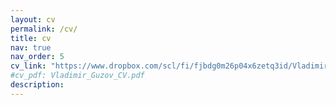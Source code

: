 ```yaml
---
layout: cv
permalink: /cv/
title: cv
nav: true
nav_order: 5
cv_link: "https://www.dropbox.com/scl/fi/fjbdg0m26p04x6zetq3id/Vladimir_Guzov_CV.pdf?rlkey=ifodr5tstjdd68spvgiqmhl9m&st=hkyd79us&raw=1"
#cv_pdf: Vladimir_Guzov_CV.pdf
description:
---
```

